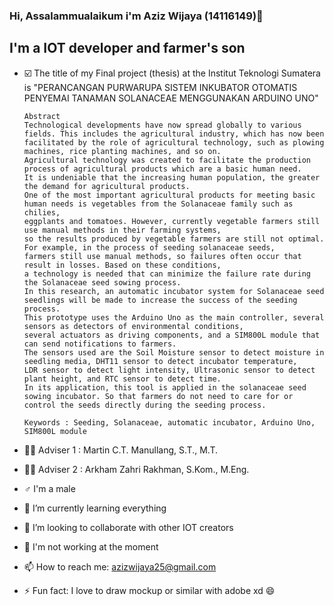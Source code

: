 ### Hi, Assalammualaikum i'm Aziz Wijaya (14116149)👋

## I'm a IOT developer and farmer's son
- :ballot_box_with_check: The title of my Final project (thesis) at the Institut Teknologi Sumatera is "PERANCANGAN PURWARUPA SISTEM INKUBATOR OTOMATIS
PENYEMAI TANAMAN SOLANACEAE MENGGUNAKAN ARDUINO
UNO"

      Abstract 
      Technological developments have now spread globally to various fields. This includes the agricultural industry, which has now been 
      facilitated by the role of agricultural technology, such as plowing machines, rice planting machines, and so on.
      Agricultural technology was created to facilitate the production process of agricultural products which are a basic human need. 
      It is undeniable that the increasing human population, the greater the demand for agricultural products. 
      One of the most important agricultural products for meeting basic human needs is vegetables from the Solanaceae family such as chilies, 
      eggplants and tomatoes. However, currently vegetable farmers still use manual methods in their farming systems, 
      so the results produced by vegetable farmers are still not optimal. For example, in the process of seeding solanaceae seeds, 
      farmers still use manual methods, so failures often occur that result in losses. Based on these conditions, 
      a technology is needed that can minimize the failure rate during the Solanaceae seed sowing process. 
      In this research, an automatic incubator system for Solanaceae seed seedlings will be made to increase the success of the seeding process. 
      This prototype uses the Arduino Uno as the main controller, several sensors as detectors of environmental conditions, 
      several actuators as driving components, and a SIM800L module that can send notifications to farmers. 
      The sensors used are the Soil Moisture sensor to detect moisture in seedling media, DHT11 sensor to detect incubator temperature, 
      LDR sensor to detect light intensity, Ultrasonic sensor to detect plant height, and RTC sensor to detect time. 
      In its application, this tool is applied in the solanaceae seed sowing incubator. So that farmers do not need to care for or 
      control the seeds directly during the seeding process.
      
      Keywords : Seeding, Solanaceae, automatic incubator, Arduino Uno, SIM800L module
  
- :superhero_man: Adviser 1 : Martin C.T. Manullang, S.T., M.T.
- :superhero_man: Adviser 2 : Arkham Zahri Rakhman, S.Kom., M.Eng.
- :male_sign: I'm a male
- 🌱 I’m currently learning everything 
- 👯 I’m looking to collaborate with other IOT creators
- 🔭 I'm not working at the moment
- 📫 How to reach me: azizwijaya25@gmail.com 
- ⚡ Fun fact: I love to draw mockup or similar with adobe xd 😄

